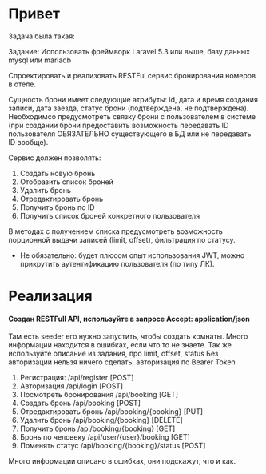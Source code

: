 # Привет
Задача была такая:

Задание:
Использовать фреймворк Laravel 5.3 или выше, базу данных mysql или mariadb

Спроектировать и реализовать RESTFul сервис бронирования номеров в отеле.

Сущность брони имеет следующие атрибуты: id, дата и время создания записи, дата заезда, статус брони (подтверждена, не подтверждена).
Необходимсо предусмотреть связку брони с пользователем в системе (при создании брони предоставить возможность
передавать ID пользователя ОБЯЗАТЕЛЬНО существующего в БД или не передавать ID вообще).

Сервис должен позволять:
1) Создать новую бронь
2) Отобразить список броней 
3) Удалить бронь
4) Отредактировать бронь
5) Получить бронь по ID
6) Получить список броней конкретного пользователя

В методах с получением списка предусмотреть возможность порционной выдачи записей (limit, offset), фильтрация по статусу.

* Не обязательно: будет плюсом опыт использования JWT, можно прикрутить аутентификацию пользователя (по типу ЛК).

# Реализация
#### Создан RESTFull API, используйте в запросе Accept: application/json

Там есть seeder его нужно запустить, чтобы создать комнаты.
Много информации находится в ошибках, если что то не знаете.
Так же используйте описание из задания, про limit, offset, status
Без авторизации нельзя ничего сделать, авторизация по Bearer Token

1) Регистрация: /api/register [POST]
2) Авторизация /api/login [POST]
3) Посмотреть бронирования /api/booking [GET]
4) Создать бронь /api/booking [POST]
5) Отредактировать бронь /api/booking/{booking} [PUT]
6) Удалить бронь /api/booking/{booking} [DELETE]
7) Получить бронь /api/booking/{booking} [GET]
8) Бронь по человеку /api/user/{user}/booking [GET]
9) Поменять статус /api/booking/{booking}/status [POST]

Много информации описано в ошибках, они подскажут, что и как.
